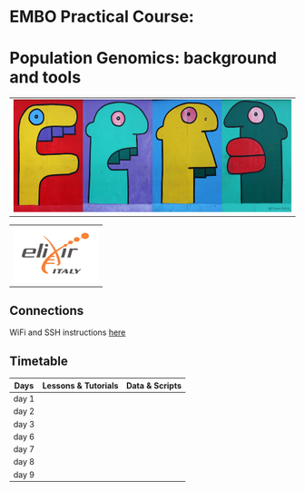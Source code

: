 # EMBO Practical Course:

# Population Genomics: background and tools

<table style="width:100%">
   <tr>
     <td><img src="./img/embo2017.png" alt="yay" height="200" width="700"></td>
     <tr/>
</table>

<table style="width:100%">
 <tr>
   <td><img src="./img/elixir_ita_logo.png" alt="yay" height="100" width="150"></td>
   <tr/>

</table>

## Connections
WiFi and SSH instructions [here](EMBOpopgen2017/WiFi-SSHinstruction.md)

## Timetable

Days |Lessons \& Tutorials | Data \& Scripts |
------------ | ------------- | ------------- |
day 1 |||
day 2 |||
day 3 |||
day 6 |||
day 7 |||
day 8 |||
day 9 |||
